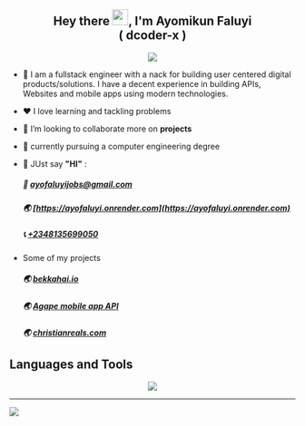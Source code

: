 

<h2 align="center">Hey there <img src="https://media.giphy.com/media/hvRJCLFzcasrR4ia7z/giphy.gif" width="28">, I'm Ayomikun Faluyi <br/> ( dcoder-x ) <br/> </h2>

<p align="center">
  <a href="https://github.com/DenverCoder1/readme-typing-svg"><img src="https://readme-typing-svg.herokuapp.com?lines=Software+Engineer;Back+End+Engineer;Open%20Source&center=true&width=640&height=55"></a>
</p> 

- 🚧 I am a fullstack engineer with a nack for building user centered digital products/solutions.
  I have a decent experience in building APIs, Websites and mobile apps using modern technologies.
  
- ❤️ I love learning and tackling problems
- 👯 I’m looking to collaborate more on **projects**
- 🤖 currently pursuing a computer engineering degree
  
- 💌 JUst say **"HI"** :
    ##### 📧 [ayofaluyijobs@gmail.com](mailto:ayofaluyijobs@gmail.com)  
    ##### 🌏 [https://ayofaluyi.onrender.com](https://ayofaluyi.onrender.com)
    ##### 📞 [+2348135699050](tel:+2348135699050)

- Some of my projects  
    ##### 🌏 [bekkahai.io](https://bekkahai.io)
    ##### 🌏 [Agape mobile app API](https://documenter.getpostman.com/view/21080387/2s9YsJBXdz)
    <!-- ##### 🌏 [perzsirentals.com](https://www.perzsirentals.com) -->
    ##### 🌏 [christianreals.com](https://beta-christianreals.onrender.com/signin)
    <!-- ##### 🌏 [keysgame.me](https://keysgame.me) -->

## Languages and Tools
<p align="center">
  <a href="https://skillicons.dev">
    <img src="https://skillicons.dev/icons?i=react,redux,ts,python,mysql,mongodb,git,css,express,git,github,heroku,js,postman,docker,c,cs,nodejs,sass,bootstrap,tailwind,vite" />
  </a>
</p>


---
[![](https://visitcount.itsvg.in/api?id=dcoder-x&icon=0&color=0)](https://visitcount.itsvg.in)

<!-- Proudly created with GPRM ( https://gprm.itsvg.in ) -->
